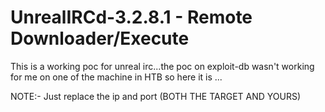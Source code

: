 # UnrealIRCd-3.2.8.1 - Remote Downloader/Execute

This is a working poc for unreal irc...the poc on exploit-db wasn't working for me on one of the machine in HTB so here it is ...

NOTE:- Just replace the ip and port (BOTH THE TARGET AND YOURS)
